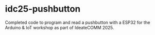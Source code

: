 # idc25-pushbutton
Completed code to program and read a pushbutton with a ESP32 for the Arduino &amp; IoT workshop as part of IdeateCOMM 2025. 
